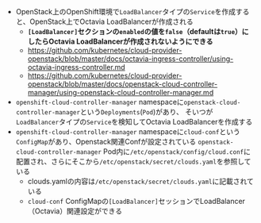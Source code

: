 - OpenStack上のOpenShift環境で`LoadBalancer`タイプの`Service`を作成すると、OpenStack上でOctavia LoadBalancerが作成される
  - **`[LoadBalancer]`セクションの`enabled`の値を`false`（defaultは`true`）にしたらOctavia LoadBalancerが作成されないようにできる**
  - https://github.com/kubernetes/cloud-provider-openstack/blob/master/docs/octavia-ingress-controller/using-octavia-ingress-controller.md
  - https://github.com/kubernetes/cloud-provider-openstack/blob/master/docs/openstack-cloud-controller-manager/using-openstack-cloud-controller-manager.md
- `openshift-cloud-controller-manager` namespaceに`openstack-cloud-controller-manager`という`Deployments`(`Pod`)があり、
そいつが`LoadBalancer`タイプの`Service`を検知してOctavia LoadBalancerを作成する
- `openshift-cloud-controller-manager` namespaceに`cloud-conf`という`ConfigMap`があり、Openstack関連Confが設定されている
`openstack-cloud-controller-manager` Pod内に`/etc/openstack/config/cloud.conf`に配置され、さらにそこから`/etc/openstack/secret/clouds.yaml`を参照している
  - clouds.yamlの内容は`/etc/openstack/secret/clouds.yaml`に記載されている
  - `cloud-conf` ConfigMapの`[LoadBalancer]`セッションでLoadBalancer（Octavia）関連設定ができる